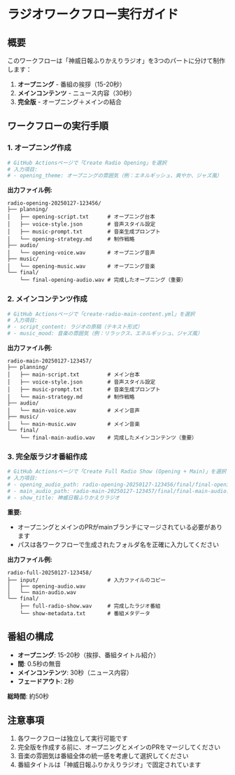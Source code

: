 # ラジオワークフロー実行ガイド

## 概要
このワークフローは「神威日報ふりかえりラジオ」を3つのパートに分けて制作します：
1. **オープニング** - 番組の挨拶（15-20秒）
2. **メインコンテンツ** - ニュース内容（30秒）
3. **完全版** - オープニング＋メインの結合

## ワークフローの実行手順

### 1. オープニング作成
```bash
# GitHub Actionsページで「Create Radio Opening」を選択
# 入力項目:
# - opening_theme: オープニングの雰囲気（例：エネルギッシュ、爽やか、ジャズ風）
```

**出力ファイル例:**
```
radio-opening-20250127-123456/
├── planning/
│   ├── opening-script.txt      # オープニング台本
│   ├── voice-style.json        # 音声スタイル設定
│   ├── music-prompt.txt        # 音楽生成プロンプト
│   └── opening-strategy.md     # 制作戦略
├── audio/
│   └── opening-voice.wav       # オープニング音声
├── music/
│   └── opening-music.wav       # オープニング音楽
└── final/
    └── final-opening-audio.wav # 完成したオープニング（重要）
```

### 2. メインコンテンツ作成
```bash
# GitHub Actionsページで「create-radio-main-content.yml」を選択
# 入力項目:
# - script_content: ラジオの原稿（テキスト形式）
# - music_mood: 音楽の雰囲気（例：リラックス、エネルギッシュ、ジャズ風）
```

**出力ファイル例:**
```
radio-main-20250127-123457/
├── planning/
│   ├── main-script.txt         # メイン台本
│   ├── voice-style.json        # 音声スタイル設定
│   ├── music-prompt.txt        # 音楽生成プロンプト
│   └── main-strategy.md        # 制作戦略
├── audio/
│   └── main-voice.wav          # メイン音声
├── music/
│   └── main-music.wav          # メイン音楽
└── final/
    └── final-main-audio.wav    # 完成したメインコンテンツ（重要）
```

### 3. 完全版ラジオ番組作成
```bash
# GitHub Actionsページで「Create Full Radio Show (Opening + Main)」を選択
# 入力項目:
# - opening_audio_path: radio-opening-20250127-123456/final/final-opening-audio.wav
# - main_audio_path: radio-main-20250127-123457/final/final-main-audio.wav
# - show_title: 神威日報ふりかえりラジオ
```

**重要:** 
- オープニングとメインのPRがmainブランチにマージされている必要があります
- パスは各ワークフローで生成されたフォルダ名を正確に入力してください

**出力ファイル例:**
```
radio-full-20250127-123458/
├── input/                      # 入力ファイルのコピー
│   ├── opening-audio.wav
│   └── main-audio.wav
└── final/
    ├── full-radio-show.wav     # 完成したラジオ番組
    └── show-metadata.txt       # 番組メタデータ
```

## 番組の構成
- **オープニング**: 15-20秒（挨拶、番組タイトル紹介）
- **間**: 0.5秒の無音
- **メインコンテンツ**: 30秒（ニュース内容）
- **フェードアウト**: 2秒

**総時間**: 約50秒

## 注意事項
1. 各ワークフローは独立して実行可能です
2. 完全版を作成する前に、オープニングとメインのPRをマージしてください
3. 音楽の雰囲気は番組全体の統一感を考慮して選択してください
4. 番組タイトルは「神威日報ふりかえりラジオ」で固定されています
